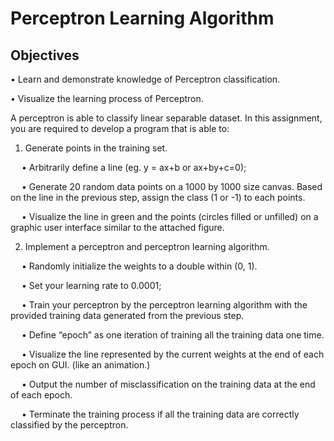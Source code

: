 # Perceptron Learning Algorithm

## Objectives

• Learn and demonstrate knowledge of Perceptron classification.

• Visualize the learning process of Perceptron.

A perceptron is able to classify linear separable dataset. In this assignment, you are required to develop a program that is able to:

1. Generate points in the training set.

&emsp; • Arbitrarily define a line (eg. y = ax+b or ax+by+c=0);

&emsp; • Generate 20 random data points on a 1000 by 1000 size canvas. Based on the line in the previous step, assign the class (1 or -1) to each points.

&emsp; • Visualize the line in green and the points (circles filled or unfilled) on a graphic user interface similar to the attached figure.

2. Implement a perceptron and perceptron learning algorithm.

&emsp; • Randomly initialize the weights to a double within (0, 1).

&emsp; • Set your learning rate to 0.0001;

&emsp; • Train your perceptron by the perceptron learning algorithm with the provided training data generated from the previous step.

&emsp; • Define “epoch” as one iteration of training all the training data one time.

&emsp; • Visualize the line represented by the current weights at the end of each epoch on GUI. (like an animation.)

&emsp; • Output the number of misclassification on the training data at the end of each epoch.

&emsp; • Terminate the training process if all the training data are correctly classified by the perceptron.
